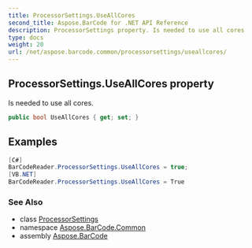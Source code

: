 ```yaml
---
title: ProcessorSettings.UseAllCores
second_title: Aspose.BarCode for .NET API Reference
description: ProcessorSettings property. Is needed to use all cores
type: docs
weight: 20
url: /net/aspose.barcode.common/processorsettings/useallcores/
---
```

## ProcessorSettings.UseAllCores property

Is needed to use all cores.

```csharp
public bool UseAllCores { get; set; }
```

## Examples

```csharp
[C#]
BarCodeReader.ProcessorSettings.UseAllCores = true;
[VB.NET]
BarCodeReader.ProcessorSettings.UseAllCores = True
```

### See Also

* class [ProcessorSettings](../)
* namespace [Aspose.BarCode.Common](../../../aspose.barcode.common/)
* assembly [Aspose.BarCode](../../../)



